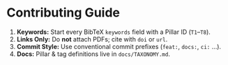 # Contributing Guide

1. **Keywords:** Start every BibTeX `keywords` field with a Pillar ID (`T1`–`T8`).  
2. **Links Only:** Do **not** attach PDFs; cite with `doi` or `url`.  
3. **Commit Style:** Use conventional commit prefixes (`feat:`, `docs:`, `ci:` …).  
4. **Docs:** Pillar & tag definitions live in `docs/TAXONOMY.md`.
